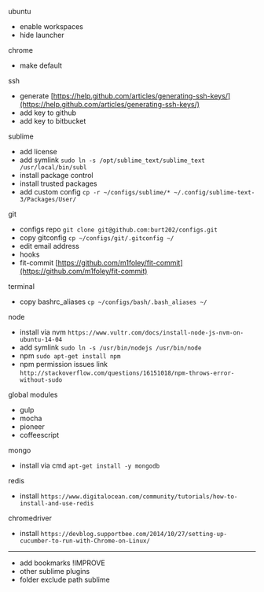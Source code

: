 ubuntu
  - enable workspaces
  - hide launcher

chrome
  - make default

ssh
  - generate [https://help.github.com/articles/generating-ssh-keys/](https://help.github.com/articles/generating-ssh-keys/)
  - add key to github
  - add key to bitbucket

sublime
  - add license
  - add symlink `sudo ln -s /opt/sublime_text/sublime_text /usr/local/bin/subl`
  - install package control
  - install trusted packages
  - add custom config `cp -r ~/configs/sublime/* ~/.config/sublime-text-3/Packages/User/`

git
  - configs repo `git clone git@github.com:burt202/configs.git`
  - copy gitconfig `cp ~/configs/git/.gitconfig ~/`
  - edit email address
  - hooks
  - fit-commit [https://github.com/m1foley/fit-commit](https://github.com/m1foley/fit-commit)

terminal
  - copy bashrc_aliases `cp ~/configs/bash/.bash_aliases ~/`

node
  - install via nvm `https://www.vultr.com/docs/install-node-js-nvm-on-ubuntu-14-04`
  - add symlink `sudo ln -s /usr/bin/nodejs /usr/bin/node`
  - npm `sudo apt-get install npm`
  - npm permission issues link `http://stackoverflow.com/questions/16151018/npm-throws-error-without-sudo`

global modules
  - gulp
  - mocha
  - pioneer
  - coffeescript

mongo
  - install via cmd `apt-get install -y mongodb`

redis
  - install `https://www.digitalocean.com/community/tutorials/how-to-install-and-use-redis`

chromedriver
  - install `https://devblog.supportbee.com/2014/10/27/setting-up-cucumber-to-run-with-Chrome-on-Linux/`

---------------------------------

  - add bookmarks !IMPROVE
  - other sublime plugins
  - folder exclude path sublime
